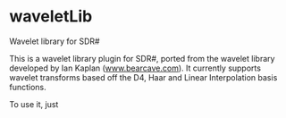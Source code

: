 # waveletLib
Wavelet library for SDR#

This is a wavelet library plugin for SDR#, ported from the wavelet library developed by Ian Kaplan (www.bearcave.com).  It currently supports wavelet transforms based off the D4, Haar and Linear Interpolation basis functions.

To use it, just 

